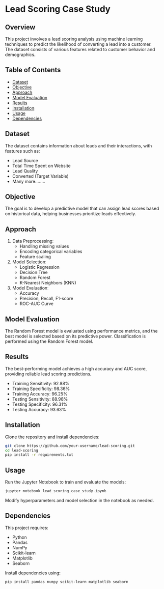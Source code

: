 # Lead Scoring Case Study

## Overview
This project involves a lead scoring analysis using machine learning techniques to predict the likelihood of converting a lead into a customer. The dataset consists of various features related to customer behavior and demographics.

## Table of Contents
- [Dataset](#dataset)
- [Objective](#objective)
- [Approach](#approach)
- [Model Evaluation](#model-evaluation)
- [Results](#results)
- [Installation](#installation)
- [Usage](#usage)
- [Dependencies](#dependencies)


## Dataset
The dataset contains information about leads and their interactions, with features such as:
- Lead Source
- Total Time Spent on Website
- Lead Quality
- Converted (Target Variable)
- Many more........

## Objective
The goal is to develop a predictive model that can assign lead scores based on historical data, helping businesses prioritize leads effectively.

## Approach
1. Data Preprocessing:
   - Handling missing values
   - Encoding categorical variables
   - Feature scaling
2. Model Selection:
   - Logistic Regression
   - Decision Tree
   - Random Forest
   - K-Nearest Neighbors (KNN)
3. Model Evaluation:
   - Accuracy
   - Precision, Recall, F1-score
   - ROC-AUC Curve

## Model Evaluation
The Random Forest model is evaluated using performance metrics, and the best model is selected based on its predictive power. Classification is performed using the Random Forest model.

## Results
The best-performing model achieves a high accuracy and AUC score, providing reliable lead scoring predictions.
- Training Sensitivity: 92.88%
- Training Specificity: 98.36%
- Training Accuracy: 96.25%
- Testing Sensitivity: 88.98%
- Testing Specificity: 96.31%
- Testing Accuracy: 93.63%

## Installation
Clone the repository and install dependencies:
```bash
git clone https://github.com/your-username/lead-scoring.git
cd lead-scoring
pip install -r requirements.txt
```

## Usage
Run the Jupyter Notebook to train and evaluate the models:
```bash
jupyter notebook lead_scoring_case_study.ipynb
```
Modify hyperparameters and model selection in the notebook as needed.

## Dependencies
This project requires:
- Python
- Pandas
- NumPy
- Scikit-learn
- Matplotlib
- Seaborn

Install dependencies using:
```bash
pip install pandas numpy scikit-learn matplotlib seaborn
```




